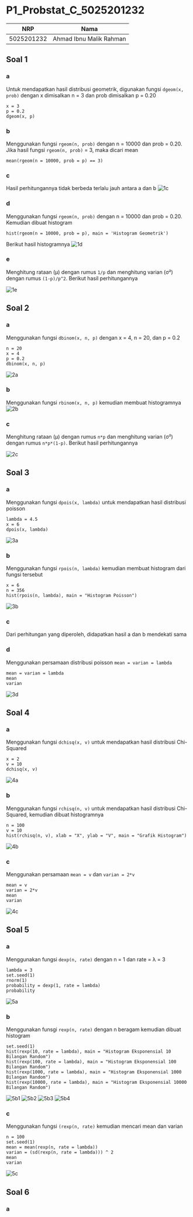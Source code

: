 # P1_Probstat_C_5025201232
|NRP|Nama|
|--------------|--------------|
|5025201232|Ahmad Ibnu Malik Rahman|

## Soal 1
### a
Untuk mendapatkan hasil distribusi geometrik, digunakan fungsi `dgeom(x, prob)` dengan x dimisalkan n = 3 dan prob dimisalkan p = 0.20 
```
x = 3
p = 0.2
dgeom(x, p)
```
### b
Menggunakan fungsi `rgeom(n, prob)` dengan n = 10000 dan prob = 0.20. Jika hasil fungsi `rgeom(n, prob)` = 3, maka dicari mean
```
mean(rgeom(n = 10000, prob = p) == 3)
```
### c
Hasil perhitungannya tidak berbeda terlalu jauh antara a dan b
![1c](https://user-images.githubusercontent.com/81419886/162627096-5d9b14a9-4dfa-4e01-8f1c-03bd11d1fc28.png)

### d
Menggunakan fungsi `rgeom(n, prob)` dengan n = 10000 dan prob = 0.20. Kemudian dibuat histogram
```
hist(rgeom(n = 10000, prob = p), main = 'Histogram Geometrik')
```
Berikut hasil histogramnya
![1d](https://user-images.githubusercontent.com/81419886/162626261-b6b8bf4b-b0cc-4966-8082-58cd3cb93fbd.png)

### e
Menghitung rataan (μ) dengan rumus `1/p` dan menghitung varian (σ²) dengan rumus `(1-p)/p^2`. Berikut hasil perhitungannya

![1e](https://user-images.githubusercontent.com/81419886/162626785-9bac04d3-c915-4620-8653-cb3ebfa46060.png)

## Soal 2
### a
Menggunakan fungsi `dbinom(x, n, p)` dengan x = 4, n = 20, dan p = 0.2
```
n = 20
x = 4
p = 0.2
dbinom(x, n, p)
```
![2a](https://user-images.githubusercontent.com/81419886/162627149-147d59b9-c72e-45bb-b27a-c7483024a948.png)

### b
Menggunakan fungsi `rbinom(x, n, p)` kemudian membuat histogramnya
![2b](https://user-images.githubusercontent.com/81419886/162627499-8d3179f6-c534-43c5-9f5e-09bbbaa01749.png)

### c
Menghitung rataan (μ) dengan rumus `n*p` dan menghitung varian (σ²) dengan rumus `n*p*(1-p)`. Berikut hasil perhitungannya

![2c](https://user-images.githubusercontent.com/81419886/162627712-ba728528-570a-4132-8163-b59698f2fd68.png)

## Soal 3
### a
Menggunakan fungsi `dpois(x, lambda)` untuk mendapatkan hasil distribusi poisson
```
lambda = 4.5
x = 6
dpois(x, lambda)
```
![3a](https://user-images.githubusercontent.com/81419886/162629584-093deade-d47d-4a0b-bfce-fee77a1e8f85.png)

### b
Menggunakan fungsi `rpois(n, lambda)` kemudian membuat histogram dari fungsi tersebut
```
x = 6
n = 356
hist(rpois(n, lambda), main = "Histogram Poisson")
```
![3b](https://user-images.githubusercontent.com/81419886/162629663-fc777396-592c-4d6e-83ad-f647fd7dbc5e.png)

### c
Dari perhitungan yang diperoleh, didapatkan hasil a dan b mendekati sama

### d
Menggunakan persamaan distribusi poisson `mean = varian = lambda`
```
mean = varian = lambda
mean
varian
```
![3d](https://user-images.githubusercontent.com/81419886/162629796-11a8cf60-2d81-4d0c-bb53-5a7b9be05556.png)

## Soal 4
### a
Menggunakan fungsi `dchisq(x, v)` untuk mendapatkan hasil distribusi Chi-Squared
```
x = 2
v = 10
dchisq(x, v)
```
![4a](https://user-images.githubusercontent.com/81419886/162629882-883ec199-50ac-4778-81c4-993b434310db.png)

### b
Menggunakan fungsi `rchisq(n, v)` untuk mendapatkan hasil distribusi Chi-Squared, kemudian dibuat histogramnya
```
n = 100
v = 10
hist(rchisq(n, v), xlab = "X", ylab = "V", main = "Grafik Histogram")
```
![4b](https://user-images.githubusercontent.com/81419886/162629950-9b88ce5e-8444-40d7-a804-18f6a6955ef3.png)

### c
Menggunakan persamaan `mean = v` dan `varian = 2*v`
```
mean = v
varian = 2*v
mean
varian
```
![4c](https://user-images.githubusercontent.com/81419886/162630023-a946fa01-19c6-4bf6-9a2f-491923708cb3.png)

## Soal 5
### a
Menggunakan fungsi `dexp(n, rate)` dengan n = 1 dan rate = λ = 3
```
lambda = 3
set.seed(1)
rnorm(1)
probability = dexp(1, rate = lambda)
probability
```
![5a](https://user-images.githubusercontent.com/81419886/162630752-c9f298b9-ea2a-42eb-ac5f-f63efc238981.png)

### b
Menggunakan funsgi `rexp(n, rate)` dengan n beragam kemudian dibuat histogram
```
set.seed(1)
hist(rexp(10, rate = lambda), main = "Histogram Eksponensial 10 Bilangan Random")
hist(rexp(100, rate = lambda), main = "Histogram Eksponensial 100 Bilangan Random")
hist(rexp(1000, rate = lambda), main = "Histogram Eksponensial 1000 Bilangan Random")
hist(rexp(10000, rate = lambda), main = "Histogram Eksponensial 10000 Bilangan Random")
```
![5b1](https://user-images.githubusercontent.com/81419886/162630841-90056eab-7631-41b3-a42a-24c098483d9d.png)
![5b2](https://user-images.githubusercontent.com/81419886/162630866-e12270e0-0c47-4c19-a3c4-0aef858d3b50.png)
![5b3](https://user-images.githubusercontent.com/81419886/162630885-c375b0c3-b550-4bee-b2ec-53b3947a7f53.png)
![5b4](https://user-images.githubusercontent.com/81419886/162630912-e1b6ebce-eb4c-4329-a601-ce3b79f045ac.png)

### c
Menggunakan fungsi `(rexp(n, rate)` kemudian mencari mean dan varian 
```
n = 100
set.seed(1)
mean = mean(rexp(n, rate = lambda))
varian = (sd(rexp(n, rate = lambda))) ^ 2
mean
varian
```
![5c](https://user-images.githubusercontent.com/81419886/162631014-98484102-9cc0-4e05-9038-55f32e5d028c.png)

## Soal 6
### a